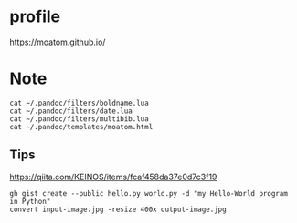 # profile

https://moatom.github.io/

# Note

```
cat ~/.pandoc/filters/boldname.lua
cat ~/.pandoc/filters/date.lua
cat ~/.pandoc/filters/multibib.lua
cat ~/.pandoc/templates/moatom.html
```

## Tips

https://qiita.com/KEINOS/items/fcaf458da37e0d7c3f19
```
gh gist create --public hello.py world.py -d "my Hello-World program in Python"
convert input-image.jpg -resize 400x output-image.jpg
```
